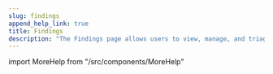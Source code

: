 ```yaml
---
slug: findings 
append_help_link: true
title: Findings 
description: "The Findings page allows users to view, manage, and triage Findings."
---
```


import MoreHelp from "/src/components/MoreHelp"

# 
